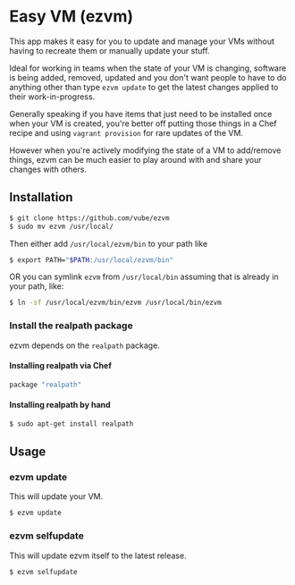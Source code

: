 # Easy VM (ezvm)

This app makes it easy for you to update and manage your VMs without having to recreate them
or manually update your stuff.

Ideal for working in teams when the state of your VM is changing, software is being added,
removed, updated and you don't want people to have to do anything other than type `ezvm update`
to get the latest changes applied to their work-in-progress.

Generally speaking if you have items that just need to be installed once when your VM is created,
you're better off putting those things in a Chef recipe and using `vagrant provision` for rare
updates of the VM.

However when you're actively modifying the state of a VM to add/remove things, ezvm can be much
easier to play around with and share your changes with others.

## Installation

```bash
$ git clone https://github.com/vube/ezvm
$ sudo mv ezvm /usr/local/
```

Then either add `/usr/local/ezvm/bin` to your path like

```bash
$ export PATH="$PATH:/usr/local/ezvm/bin"
```

OR you can symlink `ezvm` from `/usr/local/bin` assuming that is already in your path, like:

```bash
$ ln -sf /usr/local/ezvm/bin/ezvm /usr/local/bin/ezvm
```

### Install the realpath package

ezvm depends on the `realpath` package.

#### Installing realpath via Chef

```ruby
package "realpath"
```

#### Installing realpath by hand

```bash
$ sudo apt-get install realpath
```

## Usage

### ezvm update

This will update your VM.

```bash
$ ezvm update
```


### ezvm selfupdate

This will update ezvm itself to the latest release.

```bash
$ ezvm selfupdate
```
